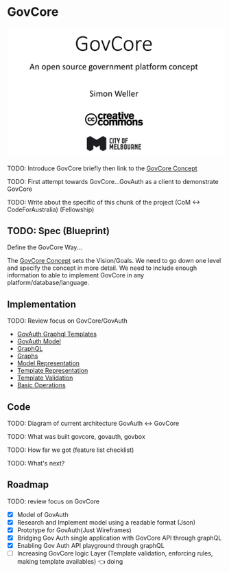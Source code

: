 # GovCore

![Govcore](docs/assets/1-govcore-intro.png)

TODO: Introduce GovCore briefly then link to the [GovCore Concept](docs/govcore.md)

TODO: First attempt towards GovCore...GovAuth as a client to demonstrate GovCore

TODO: Write about the specific of this chunk of the project (CoM <-> CodeForAustralia) (Fellowship)

## TODO: Spec (Blueprint)

Define the GovCore Way...

The [GovCore Concept](docs/govcore.md) sets the Vision/Goals. We need to go down one level and specify the concept in more detail. We need to include enough information to able to implement GovCore in any platform/database/language.

## Implementation

TODO: Review focus on GovCore/GovAuth

- [GovAuth Graphql Templates](doc/govauth-graphql-templates.md)
- [GovAuth Model](doc/govauth-model.md)
- [GraphQL](doc/graphQL.md)
- [Graphs](doc/graphs.md)
- [Model Representation](doc/model-representation.md)
- [Template Representation](doc/template-representation.md)
- [Template Validation](doc/template-validation.md)
- [Basic Operations](doc/basic-operations.md)

## Code

TODO: Diagram of current architecture GovAuth <-> GovCore

TODO: What was built govcore, govauth, govbox

TODO: How far we got (feature list checklist)

TODO: What's next?

## Roadmap

TODO: review focus on GovCore

- [x] Model of GovAuth
- [x] Research and Implement model using a readable format (Json)
- [x] Prototype for GovAuth(Just Wireframes)
- [x] Bridging Gov Auth single application with GovCore API through graphQL
- [x] Enabling Gov Auth API playground through graphQL
- [ ] Increasing GovCore logic Layer (Template validation, enforcing rules, making template availables)  👈 doing
